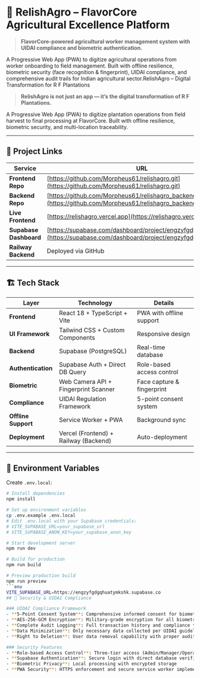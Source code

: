 # 🌱 RelishAgro – FlavorCore Agricultural Excellence Platform

> **FlavorCore-powered agricultural worker management system with UIDAI compliance and biometric authentication.**

A Progressive Web App (PWA) to digitize agricultural operations from worker onboarding to field management. Built with offline resilience, biometric security (face recognition & fingerprint), UIDAI compliance, and comprehensive audit trails for Indian agricultural sector.RelishAgro – Digital Transformation for R F Plantations

> **RelishAgro is not just an app — it’s the digital transformation of R F Plantations.**

A Progressive Web App (PWA) to digitize plantation operations from field harvest to final processing at FlavorCore. Built with offline resilience, biometric security, and multi-location traceability.

---

## 🔗 Project Links

| Service | URL |
|--------|-----|
| **Frontend Repo** | [https://github.com/Morpheus61/relishagro.git](https://github.com/Morpheus61/relishagro.git) |
| **Backend Repo** | [https://github.com/Morpheus61/relishagro_backend.git](https://github.com/Morpheus61/relishagro_backend.git) |
| **Live Frontend** | [https://relishagro.vercel.app](https://relishagro.vercel.app) |
| **Supabase Dashboard** | [https://supabase.com/dashboard/project/engzyfgdgqhuatymkshk](https://supabase.com/dashboard/project/engzyfgdgqhuatymkshk) |
| **Railway Backend** | Deployed via GitHub |

---

## 🏗️ Tech Stack

| Layer | Technology | Details |
|------|------------|---------|
| **Frontend** | React 18 + TypeScript + Vite | PWA with offline support |
| **UI Framework** | Tailwind CSS + Custom Components | Responsive design |
| **Backend** | Supabase (PostgreSQL) | Real-time database |
| **Authentication** | Supabase Auth + Direct DB Query | Role-based access control |
| **Biometric** | Web Camera API + Fingerprint Scanner | Face capture & fingerprint |
| **Compliance** | UIDAI Regulation Framework | 5-point consent system |
| **Offline Support** | Service Worker + PWA | Background sync |
| **Deployment** | Vercel (Frontend) + Railway (Backend) | Auto-deployment |

---

## 🔐 Environment Variables

Create `.env.local`:

```bash
# Install dependencies
npm install

# Set up environment variables
cp .env.example .env.local
# Edit .env.local with your Supabase credentials:
# VITE_SUPABASE_URL=your_supabase_url
# VITE_SUPABASE_ANON_KEY=your_supabase_anon_key

# Start development server
npm run dev

# Build for production
npm run build

# Preview production build
npm run preview
```env
VITE_SUPABASE_URL=https://engzyfgdgqhuatymkshk.supabase.co
## 🔐 Security & UIDAI Compliance

### UIDAI Compliance Framework
- **5-Point Consent System**: Comprehensive informed consent for biometric data collection
- **AES-256-GCM Encryption**: Military-grade encryption for all biometric data
- **Complete Audit Logging**: Full transaction history and compliance tracking
- **Data Minimization**: Only necessary data collected per UIDAI guidelines
- **Right to Deletion**: User data removal capability with proper audit trails

### Security Features
- **Role-based Access Control**: Three-tier access (Admin/Manager/Operator)
- **Supabase Authentication**: Secure login with direct database verification
- **Biometric Privacy**: Local processing with encrypted storage
- **PWA Security**: HTTPS enforcement and secure service worker implementation
